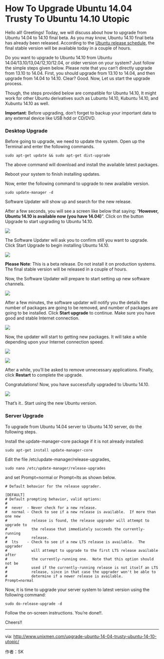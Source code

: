 How To Upgrade Ubuntu 14.04 Trusty To Ubuntu 14.10 Utopic
================================================================================
Hello all! Greetings! Today, we will discuss about how to upgrade from Ubuntu 14.04 to 14.10 final beta. As you may know, Ubuntu 14.10 final beta has already been released. According to the [Ubuntu release schedule][1], the final stable version will be available today in a couple of hours.

Do you want to upgrade to Ubuntu 14.10 from Ubuntu 14.04/13.10/13,04/12,10/12.04, or older version on your system? Just follow the simple steps given below. Please note that you can’t directly upgrade from 13.10 to 14.04. First, you should upgrade from 13.10 to 14.04, and then upgrade from 14.04 to 14.10. Clear? Good. Now, Let us start the upgrade process.

Though, the steps provided below are compatible for Ubuntu 14.10, It might work for other Ubuntu derivatives such as Lubuntu 14.10, Kubuntu 14.10, and Xubuntu 14.10 as well.

**Important**: Before upgrading, don’t forget to backup your important data to any external device like USB hdd or CD/DVD.

### Desktop Upgrade ###

Before going to upgrade, we need to update the system. Open up the Terminal and enter the following commands.

    sudo apt-get update && sudo apt-get dist-upgrade

The above command will download and install the available latest packages.

Reboot your system to finish installing updates.

Now, enter the following command to upgrade to new available version.

    sudo update-manager -d

Software Updater will show up and search for the new release.

After a few seconds, you will see a screen like below that saying: “**However, Ubuntu 14.10 is available now (you have 14.04)**”. Click on the button Upgrade to start upgrading to Ubuntu 14.10.

![](http://180016988.r.cdn77.net/wp-content/uploads/2014/10/Software-Updater_001.png)

The Software Updater will ask you to confirm still you want to upgrade. Click Start Upgrade to begin installing Ubuntu 14.10.

![](http://180016988.r.cdn77.net/wp-content/uploads/2014/10/Release-Notes_002.png)

**Please Note**: This is a beta release. Do not install it on production systems. The final stable version will be released in a couple of hours.

Now, the Software Updater will prepare to start setting up new software channels.

![](http://180016988.r.cdn77.net/wp-content/uploads/2014/10/Distribution-Upgrade_003.png)

After a few minutes, the software updater will notify you the details the number of packages are going to be removed, and number of packages are going to be installed. Click **Start upgrade** to continue. Make sure you have good and stable Internet connection.

![](http://180016988.r.cdn77.net/wp-content/uploads/2014/10/Untitled-window_004.png)

Now, the updater will start to getting new packages. It will take a while depending upon your Internet connection speed.

![](http://180016988.r.cdn77.net/wp-content/uploads/2014/10/Distribution-Upgrade_005.png)

![](http://180016988.r.cdn77.net/wp-content/uploads/2014/10/Distribution-Upgrade_001.png)

After a while, you’ll be asked to remove unnecessary applications. Finally, click **Restart** to complete the upgrade.

Congratulations! Now, you have successfully upgraded to Ubuntu 14.10.

![](http://180016988.r.cdn77.net/wp-content/uploads/2014/10/Details_002.png)

That’s it.. Start using the new Ubuntu version.

### Server Upgrade ###

To upgrade from Ubuntu 14.04 server to Ubuntu 14.10 server, do the following steps.

Install the update-manager-core package if it is not already installed:

    sudo apt-get install update-manager-core

Edit the file /etc/update-manager/release-upgrades,

    sudo nano /etc/update-manager/release-upgrades

and set Prompt=normal or Prompt=lts as shown below.

    # Default behavior for the release upgrader.
    
    [DEFAULT]
    # Default prompting behavior, valid options:
    #
    #  never  - Never check for a new release.
    #  normal - Check to see if a new release is available.  If more than one new
    #           release is found, the release upgrader will attempt to upgrade to
    #           the release that immediately succeeds the currently-running
    #           release.
    #  lts    - Check to see if a new LTS release is available.  The upgrader
    #           will attempt to upgrade to the first LTS release available after
    #           the currently-running one.  Note that this option should not be
    #           used if the currently-running release is not itself an LTS
    #           release, since in that case the upgrader won't be able to
    #           determine if a newer release is available.
    Prompt=normal

Now, it is time to upgrade your server system to latest version using the following command:

    sudo do-release-upgrade -d

Follow the on-screen instructions. You’re done!!.

Cheers!!

--------------------------------------------------------------------------------

via: http://www.unixmen.com/upgrade-ubuntu-14-04-trusty-ubuntu-14-10-utopic/

作者：SK

[1]:https://wiki.ubuntu.com/UtopicUnicorn/ReleaseSchedule

